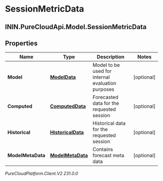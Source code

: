 # SessionMetricData

## ININ.PureCloudApi.Model.SessionMetricData

## Properties

|Name | Type | Description | Notes|
|------------ | ------------- | ------------- | -------------|
| **Model** | [**ModelData**](ModelData) | Model to be used for internal evaluation purposes | [optional] |
| **Computed** | [**ComputedData**](ComputedData) | Forecasted data for the requested session | [optional] |
| **Historical** | [**HistoricalData**](HistoricalData) | Historical data for the requested session | [optional] |
| **ModelMetaData** | [**ModelMetaData**](ModelMetaData) | Contains forecast meta data | [optional] |



_PureCloudPlatform.Client.V2 231.0.0_
